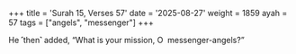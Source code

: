 +++
title = 'Surah 15, Verses 57'
date = '2025-08-27'
weight = 1859
ayah = 57
tags = ["angels", "messenger"]
+++

He ˹then˺ added, “What is your mission, O  messenger-angels?”